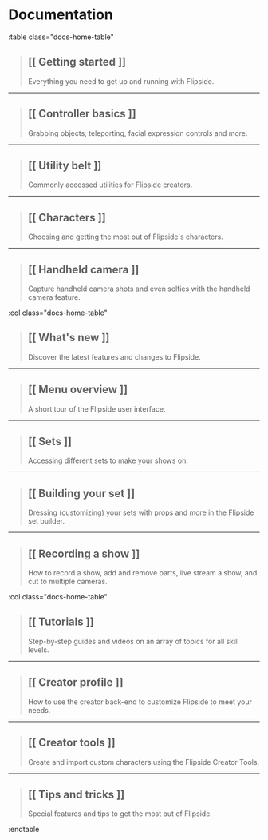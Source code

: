 # Documentation

:table class="docs-home-table"

> ## [[ Getting started ]]
> 
> Everything you need to get up and running with Flipside.

---

> ## [[ Controller basics ]]
> 
> Grabbing objects, teleporting, facial expression controls and more.

---

> ## [[ Utility belt ]]
> 
> Commonly accessed utilities for Flipside creators.

---

> ## [[ Characters ]]
> 
> Choosing and getting the most out of Flipside's characters.

---

> ## [[ Handheld camera ]]
> 
> Capture handheld camera shots and even selfies with the handheld camera feature.

:col class="docs-home-table"

> ## [[ What's new ]]
> 
> Discover the latest features and changes to Flipside.

---

> ## [[ Menu overview ]]
> 
> A short tour of the Flipside user interface.

---

> ## [[ Sets ]]
> 
> Accessing different sets to make your shows on.

---

> ## [[ Building your set ]]
> 
> Dressing (customizing) your sets with props and more in the Flipside set builder.

---

> ## [[ Recording a show ]]
> 
> How to record a show, add and remove parts, live stream a show, and cut to multiple cameras.

:col class="docs-home-table"

> ## [[ Tutorials ]]
> 
> Step-by-step guides and videos on an array of topics for all skill levels.

---

> ## [[ Creator profile ]]
> 
> How to use the creator back-end to customize Flipside to meet your needs.

---

> ## [[ Creator tools ]]
> 
> Create and import custom characters using the Flipside Creator Tools.

---

> ## [[ Tips and tricks ]]
> 
> Special features and tips to get the most out of Flipside.

:endtable

